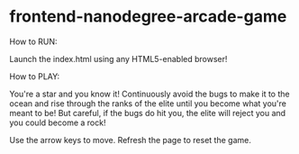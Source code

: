 frontend-nanodegree-arcade-game
===============================

How to RUN:

Launch the index.html using any HTML5-enabled browser!

How to PLAY:

You're a star and you know it! Continuously avoid the bugs to make it to the ocean and rise through the ranks of the elite until you become what you're meant to be! But careful, if the bugs do hit you, the elite will reject you and you could become a rock!

Use the arrow keys to move.
Refresh the page to reset the game.
